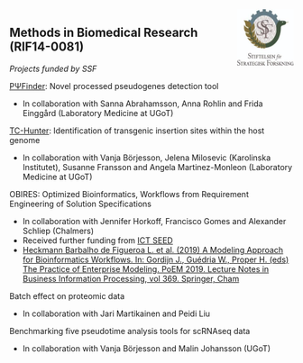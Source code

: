 <img align="right" width="100" height="100" src="https://github.com/bcfgothenburg/Images/blob/master/ssf.jpg">


## Methods in Biomedical Research (RIF14-0081)
*Projects funded by SSF*

[PΨFinder](https://github.com/SannaAb/Pseudogenes): Novel processed pseudogenes detection tool
   * In collaboration with Sanna Abrahamsson, Anna Rohlin and Frida Einggård (Laboratory Medicine at UGoT)

[TC-Hunter](https://github.com/vborjesson/TC_hunter): Identification of transgenic insertion sites within the host genome
   * In collaboration with Vanja Börjesson, Jelena Milosevic (Karolinska Institutet), Susanne Fransson and Angela Martinez-Monleon (Laboratory Medicine at UGoT)

OBIRES: Optimized Bioinformatics, Workflows from Requirement Engineering of Solution Specifications
   * In collaboration with Jennifer Horkoff, Francisco Gomes and Alexander Schliep (Chalmers)
   * Received further funding from [ICT SEED](https://www.chalmers.se/en/areas-of-advance/ict/news/Pages/The-granted-ICT-SEED-proposals-2018.aspx)
   * [Heckmann Barbalho de Figueroa L. et al. (2019) A Modeling Approach for Bioinformatics Workflows. In: Gordijn J., Guédria W., Proper H. (eds) The Practice of Enterprise Modeling. PoEM 2019. Lecture Notes in Business Information Processing, vol 369. Springer, Cham](https://link.springer.com/chapter/10.1007%2F978-3-030-35151-9_11)

Batch effect on proteomic data
   * In collaboration with Jari Martikainen and Peidi Liu

Benchmarking five pseudotime analysis tools for scRNAseq data
   * In collaboration with Vanja Börjesson and Malin Johansson (UGoT)
   
